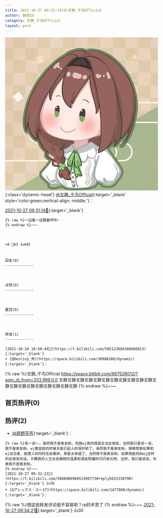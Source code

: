 ```yaml
---
title: 2021-10-27 09:31:14(0)文静_千鸟Official
author: 御坂IO
category: 文静_千鸟Official
layout: post
---
```


![img](/images/ac7482ed1b9a7f203dc68c0c4a77c488a27b108a.jpg){:class='dynamic-head'}
[@文静_千鸟Official](https://space.bilibili.com/667526012/dynamic){:target='_blank' style='color:green;vertical-align: middle;'}：

[2021-10-27 09:31:14🔗](https://t.bilibili.com/586090696051509773){:target='_blank'}

~~~
{% raw %}一边看一边跟着哼哼~
{% endraw %}~~~



↪️0 💬63 👍445


回复(0)
-------------



点赞(0)
-------------



置顶(0)
-------------



转发(1)
-------------

[2021-10-24 18:58:44🔗](https://t.bilibili.com/585123684160680813){:target='_blank'}
+ [@Destiny_奇](https://space.bilibili.com/30988280/dynamic){:target='_blank'}：
~~~
{% raw %}文静_千鸟Official
https://space.bilibili.com/667526012/?spm_id_from=333.999.0.0
文静文静文静文静文静文静文静文静文静文静文静文静文静文静文静文静文静文静文静文静
{% endraw %}~~~






首页热评(0)
-------------



热评(2)
-------------

+ [@原野芬芳](https://space.bilibili.com/178837240/dynamic){:target='_blank'}：
~~~
{% raw %}有一说一，虽然我不是男友粉，但是wj真的很适合当女朋友，当然我只是说一说，我不是男友粉。wj委屈屈的时候太能引起人的保护欲了，虽然我不是男友粉，很难想象如果和wj谈恋爱，能管人的同时还会撒娇，真是太幸福了，当然我不是男友粉。如果我能找到wj这样的女朋友的话，大概我的人生也会被她的温柔和调皮照耀的闪闪发光吧，当然，我只是说说，毕竟我不是男友粉。
{% endraw %}~~~
[2021-10-27 09:32:23🔗](https://t.bilibili.com/586090696051509773#reply5653338798){:target='_blank'} 👍78
+ [@アレックス・スー17](https://space.bilibili.com/1477808/dynamic){:target='_blank'}：
~~~
{% raw %}想这些转发评论挺不容易吧？rp的辛苦了
{% endraw %}~~~
[2021-10-27 09:34:21🔗](https://t.bilibili.com/586090696051509773#reply5653346237){:target='_blank'} 👍30


